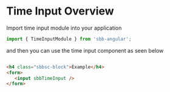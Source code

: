 # Time Input Overview

Import time input module into your application

```ts
import { TimeInputModule } from 'sbb-angular';
```
and then you can use the time input component as seen below

```html

<h4 class="sbbsc-block">Example</h4>
<form>
   <input sbbTimeInput />
</form>


```